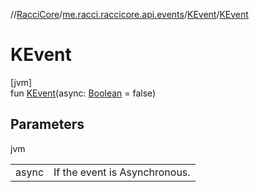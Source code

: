 //[RacciCore](../../../index.md)/[me.racci.raccicore.api.events](../index.md)/[KEvent](index.md)/[KEvent](-k-event.md)

# KEvent

[jvm]\
fun [KEvent](-k-event.md)(async: [Boolean](https://kotlinlang.org/api/latest/jvm/stdlib/kotlin/-boolean/index.html) = false)

## Parameters

jvm

| | |
|---|---|
| async | If the event is Asynchronous. |
